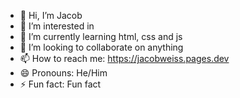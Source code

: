 - 👋 Hi, I’m Jacob
- 👀 I’m interested in 
- 🌱 I’m currently learning html, css and js
- 💞️ I’m looking to collaborate on anything
- 📫 How to reach me: https://jacobweiss.pages.dev
- 😄 Pronouns: He/Him
- ⚡ Fun fact: Fun fact

<!---
ja-weiss/ja-weiss is a ✨ special ✨ repository because its `README.md` (this file) appears on your GitHub profile.
You can click the Preview link to take a look at your changes.
--->
